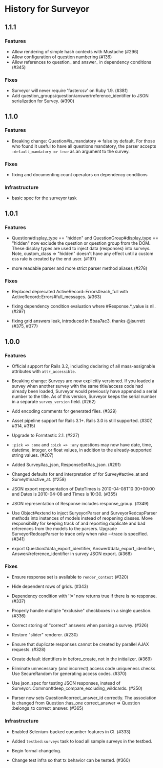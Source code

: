History for Surveyor
====================

1.1.1
-----

### Features

- Allow rendering of simple hash contexts with Mustache (#296)
- Allow configuration of question numbering (#136)
- Allow references to question_ and answer_ in dependency conditions (#345)

### Fixes

- Surveyor will never require 'fastercsv' on Ruby 1.9. (#381)
- Add question_groups/question/answer/reference_identifier to JSON
  serialization for Survey. (#390)

1.1.0
-----

### Features

- Breaking change: Question#is_mandatory => false by default. For those who found it useful to have
  all questions mandatory, the parser accepts `:default_mandatory => true` as an argument to the survey.

### Fixes

- fixing and documenting count operators on dependency conditions

### Infrastructure

- basic spec for the surveyor task

1.0.1
------

### Features

- Question#display_type == "hidden" and QuestionGroup#display_type == "hidden"
  now exclude the question or question group from the DOM. These display types are
  used to inject data (responses) into surveys. Note, custom_class => "hidden" doesn't
  have any effect until a custom css rule is created by the end user. (#197)

- more readable parser and more strict parser method aliases (#278)

### Fixes

- Replaced deprecated ActiveRecord::Errors#each_full with ActiveRecord::Errors#full_messages. (#363)

- fixing dependency condition evaluation where #Response.*_value is nil. (#297)

- fixing grid answers leak, introduced in 5baa7ac3. thanks @jsurrett (#375, #377)

1.0.0
------

### Features

- Official support for Rails 3.2, including declaring of all mass-assignable
  attributes with `attr_accessible`.

- Breaking change: Surveys are now explicitly versioned. If you loaded a survey
  when another survey with the same title/access code had already been loaded,
  Surveyor would previously have appended a serial number to the title. As of
  this version, Surveyor keeps the serial number in a separate `survey_version`
  field. (#262)

- Add encoding comments for generated files. (#329)

- Asset pipeline support for Rails 3.1+. Rails 3.0 is still supported.
  (#307, #314, #315)

- Upgrade to Formtastic 2.1. (#227)

- `:pick => :one` and `:pick => :any` questions may now have date, time,
  datetime, integer, or float values, in addition to the already-supported
  string values. (#207)

- Added Survey#as_json, ResponseSet#as_json. (#291)

- Changed defaults for and interpretation of for Survey#active_at and
  Survey#inactive_at. (#258)

- JSON export representation of DateTimes is 2010-04-08T10:30+00:00 and Dates is
  2010-04-08 and Times is 10:30. (#355)

- JSON representation of Response includes response_group. (#349)

- Use Object#extend to inject SuryeyorParser and SurveyorRedcapParser methods into
  instances of models instead of reopening classes. Move responsibility for keeping
  track of and reporting duplicate and bad references from the models to the parsers.
  Upgrade SurveyorRedcapParser to trace only when rake --trace is specified. (#341)

- export Question#data_export_identifier, Answer#data_export_identifier,
  Answer#reference_identifier in survey JSON export. (#368)

### Fixes

- Ensure response set is available to `render_context` (#320)

- Hide dependent rows of grids. (#343)

- Dependency condition with '!=' now returns true if there is no response. (#337)

- Properly handle multiple "exclusive" checkboxes in a single question. (#336)

- Correct storing of "correct" answers when parsing a survey. (#326)

- Restore "slider" renderer. (#230)

- Ensure that duplicate responses cannot be created by parallel AJAX requests.
  (#328)

- Create default identifiers in before_create, not in the initializer. (#369)

- Eliminate unnecessary (and incorrect) access code uniqueness checks.
  Use SecureRandom for generating access codes. (#370)

- Use json_spec for testing JSON responses, instead of
  Surveyor::Common#deep_compare_excluding_wildcards. (#350)

- Parser now sets Question#correct_answer_id correctly. The association is changed from
  Question :has_one correct_answer => Question :belongs_to correct_answer. (#365)

### Infrastructure

- Enabled Selenium-backed cucumber features in CI. (#333)

- Added `testbed:surveys` task to load all sample surveys in the testbed.

- Begin formal changelog.

- Change test infra so that tx behavior can be tested. (#360)
